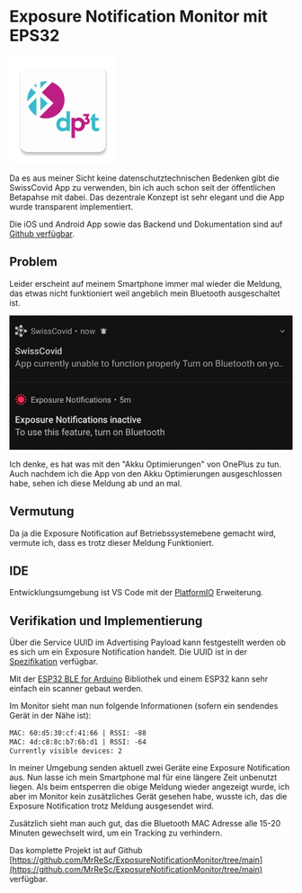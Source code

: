 # Exposure Notification Monitor mit EPS32

![ic_launcher](https://raw.githubusercontent.com/DP-3T/dp3t-app-android-ch/master/app/src/main/res/mipmap-xxxhdpi/ic_launcher.png)

Da es aus meiner Sicht keine datenschutztechnischen Bedenken gibt die SwissCovid App zu verwenden, bin ich auch schon seit der öffentlichen Betapahse mit dabei. Das dezentrale Konzept ist sehr elegant und die App wurde transparent implementiert.

Die iOS und Android App sowie das Backend und Dokumentation sind auf [Github verfügbar](https://github.com/DP-3T).

## Problem
Leider erscheint auf meinem Smartphone immer mal wieder die Meldung, das etwas nicht funktioniert weil angeblich mein Bluetooth ausgeschaltet ist.

![screenshot](screenshot.png)

Ich denke, es hat was mit den "Akku Optimierungen" von OnePlus zu tun. Auch nachdem ich die App von den Akku Optimierungen ausgeschlossen habe, sehen ich diese Meldung ab und an mal.

## Vermutung
Da ja die Exposure Notification auf Betriebssystemebene gemacht wird, vermute ich, dass es trotz dieser Meldung Funktioniert. 

## IDE
Entwicklungsumgebung ist VS Code mit der [PlatformIO](https://platformio.org/) Erweiterung.

## Verifikation und Implementierung
Über die Service UUID im Advertising Payload kann festgestellt werden ob es sich um ein Exposure Notification handelt. Die UUID ist in der [Spezifikation](https://www.blog.google/documents/62/Exposure_Notification_-_Bluetooth_Specification_v1.1.pdf) verfügbar.

Mit der [ESP32 BLE for Arduino](https://github.com/espressif/arduino-esp32/tree/master/libraries/BLE) Bibliothek und einem ESP32 kann sehr einfach ein scanner gebaut werden.

Im Monitor sieht man nun folgende Informationen (sofern ein sendendes Gerät in der Nähe ist):

```
MAC: 60:d5:30:cf:41:66 | RSSI: -88 
MAC: 4d:c8:8c:b7:6b:d1 | RSSI: -64 
Currently visible devices: 2
```
In meiner Umgebung senden aktuell zwei Geräte eine Exposure Notification aus. Nun lasse ich mein Smartphone mal für eine längere Zeit unbenutzt liegen. Als beim entsperren die obige Meldung wieder angezeigt wurde, ich aber im Monitor kein zusätzliches Gerät gesehen habe, wusste ich, das die Exposure Notification trotz Meldung ausgesendet wird.

Zusätzlich sieht man auch gut, das die Bluetooth MAC Adresse alle 15-20 Minuten gewechselt wird, um ein Tracking zu verhindern.

Das komplette Projekt ist auf Github [https://github.com/MrReSc/ExposureNotificationMonitor/tree/main](https://github.com/MrReSc/ExposureNotificationMonitor/tree/main) verfügbar.